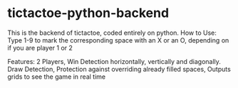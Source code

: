 # tictactoe-python-backend
This is the backend of tictactoe, coded entirely on python.
How to Use:
Type 1-9 to mark the corresponding space with an X or an O, depending on if you are player 1 or 2

Features:
2 Players, 
Win Detection horizontally, vertically and diagonally. 
Draw Detection, 
Protection against overriding already filled spaces, 
Outputs grids to see the game in real time
